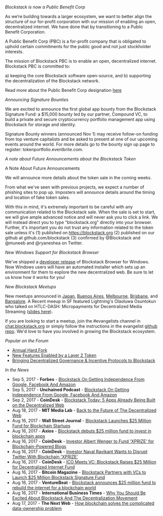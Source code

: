 *Blockstack is now a Public Benefit Corp*

As we’re building towards a larger ecosystem, we want to better align the structure of our for-profit corporation with our mission of enabling an open, decentralized internet. We have done that by transitioning to a Public Benefit Corporation.

A Public Benefit Corp (PBC) is a for-profit company that is obligated to uphold certain commitments for the public good and not just stockholder interests. 

The mission of Blockstack PBC is to enable an open, decentralized internet. Blockstack PBC is committed to:

a) keeping the core Blockstack software open-source, and 
b) supporting the decentralization of the Blockstack network.

Read more about the Public Benefit Corp designation [here](https://blockstack.org/blog/public-benefit-corp)

*Announcing Signature Bounties*

We are excited to announce the first global app bounty from the Blockstack Signature Fund: a $15,000 bounty led by our partner, Compound VC, to build a private and secure cryptocurrency portfolio management app using Blockstack for storage and identity.

Signature Bounty winners (announced Nov 1) may receive follow-on funding from top venture capitalists and be asked to present at one of our upcoming events around the world. For more details go to the bounty sign up page to register: tokenportfolio.eventbrite.com.

*A note about Future Announcements about the Blockstack Token*

A Note About Future Announcements

We will announce more details about the token sale in the coming weeks.

From what we've seen with previous projects, we expect a number of phishing sites to pop up. Imposters will announce details around the timing and location of fake token sales.

With this in mind, it's extremely important to be careful with any communication related to the Blockstack sale. When the sale is set to start, we will give ample advanced notice and will never ask you to click a link. We will instead direct you to type "blockstack.org" directly into your browser. Further, it's important you do not trust any information related to the token sale unless it's (1) published on https://blockstack.org (2) published on our github at github.com/blockstack (3) confirmed by @Blockstack and @muneeb and @ryaneshea on Twitter.

*New Windows Support for Blockstack Browser*

We've shipped a [developer release](https://github.com/blockstack/blockstack-browser/releases) of Blockstack Browser for Windows. Now Windows users will have an automated installer which sets up an environment for them to explore the new decentralized web. Be sure to let us know how it works for you!

*New Blockstack Meetups*

New meetups announced in [Japan](https://www.meetup.com/Blockstack-Japan/), [Buenos Aires](https://www.meetup.com/Blockstack-Buenos-Aires/), [Melbourne](https://www.meetup.com/Blockstack-Melbourne/), [Brisbane](https://www.meetup.com/Blockstack-Brisbane/), and [Bangalore](https://www.meetup.com/Blockstack-Bangalore/). A Recent meeup in SF featured Lightning's Olaoluwa Osuntokun who talked on HTLC-DASH: Micropayments for Decentralized Media Streaming ([slides here](https://twitter.com/roasbeef/status/911415042368614400)).

If you are looking to start a meetup, join the #evangelists channel in [chat.blockstack.org](chat.blockstack.org) or simply follow the instructions in the evangelist [github repo](https://github.com/blockstack/blockstack/blob/master/evangelists/meetup.md). We'd love to have you involved in growing the Blockstack ecosystem.


*Popular on the Forum*

- [Annual Hard Fork](https://forum.blockstack.org/t/annual-hard-fork-2017/1618/6)
- [New Features Enabled by a Layer 2 Token](https://forum.blockstack.org/t/new-features-enabled-by-a-layer-2-token/1327/11)
- [Bringing Decentralized Governance & Incentive Protocols to Blockstack](https://forum.blockstack.org/t/bringing-decentralized-governance-incentivized-protocols-to-blockstack/1315/7)


*In the News*

* Sep 5, 2017 - **Forbes** - [Blockstack On Getting Independence From Google, Facebook And Amazon](https://www.forbes.com/sites/laurashin/2017/09/05/blockstack-on-how-to-take-control-from-google-facebook-and-amazon/)
* Sep 5, 2017 - **Unchained Podcast** - [Blockstack On Getting Independence From Google, Facebook And Amazon](http://unchained.forbes.libsynpro.com/blockstack-on-getting-independence-from-google-facebook-and-amazon)
* Sep 2, 2017 - **CoinDesk** - [Blockstack Today: 5 Apps Already Being Built on the Decentralized Web](https://www.coindesk.com/building-blockstack-five-firms-show-us-just-platform-capable/)
* Aug 18, 2017 - **MIT Media Lab** - [Back to the Future of The Decentralized Web](http://dci.mit.edu/decentralizedweb)
* Aug 16, 2017 - **Wall Street Journal** - [Blockstack Launches $25 Million Fund for Blockchain Startups](https://www.wsj.com/articles/blockstack-launches-25-million-fund-for-blockchain-startups-1502883001)
* Aug 16, 2017 - **Axios** - [Blockstack debuts $25 million fund to invest in blockchain apps](https://www.axios.com/blockstack-debuts-25-million-fund-to-invest-in-blockchain-apps-2473465582.html?utm_source=twitter&utm_medium=twsocialshare&utm_campaign=organic)
* Aug 16, 2017 - **CoinDesk** - [Investor Albert Wenger to Fund 'XPRIZE' for Blockchain-Powered Blogs](https://www.coindesk.com/investor-albert-wenger-to-fund-xprize-for-blockchain-powered-blogs/)
* Aug 16, 2017 - **CoinDesk** - [Investor Naval Ravikant Wants to Disrupt Twitter With Blockchain 'XPRIZE'](https://www.coindesk.com/investor-naval-ravikant-wants-disrupt-twitter-blockchain-xprize/)
* Aug 16, 2017 - **CoinDesk** - [ICO Meets VC: Blockstack Raises $25 Million for Decentralized Internet Fund](https://www.coindesk.com/ico-meets-vc-blockstack-raises-25-million-decentralized-internet-fund/)
* Aug 16, 2017 - **Bitcoin Magazine** - [Blockstack Partners with VCs to Launch $25 Million Blockstack Signature Fund](https://bitcoinmagazine.com/articles/blockstack-partners-vcs-launch-25-million-blockstack-signature-fund/)
* Aug 16, 2017 - **VentureBeat** - [Blockstack announces $25 million fund to rebuild the internet for a blockchain world](https://venturebeat.com/2017/08/16/blockstack-announces-25-million-fund-to-rebuild-the-internet-for-a-blockchain-world/)
* Aug 16, 2017 - **International Business Times** - [Why You Should Be Excited About Blockstack And The Decentralization Movement](http://www.ibtimes.com/why-you-should-be-excited-about-blockstack-decentralization-movement-2579340)
* Aug 17, 2017 - **The Next Web** - [How blockchain solves the complicated data-ownership problem](https://thenextweb.com/contributors/2017/08/17/blockchain-solves-complicated-data-ownership-problem/#.tnw_3Wix5qOC)
